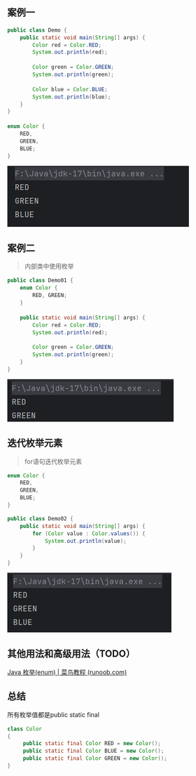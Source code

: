 ## 案例一

```java
public class Demo {
    public static void main(String[] args) {
        Color red = Color.RED;
        System.out.println(red);

        Color green = Color.GREEN;
        System.out.println(green);

        Color blue = Color.BLUE;
        System.out.println(blue);
    }
}

enum Color {
    RED,
    GREEN,
    BLUE;
}
```

![image-20240625152732655](./assets/image-20240625152732655.png) 

## 案例二

> 内部类中使用枚举

```java
public class Demo01 {
    enum Color {
        RED, GREEN;
    }

    public static void main(String[] args) {
        Color red = Color.RED;
        System.out.println(red);

        Color green = Color.GREEN;
        System.out.println(green);
    }
}
```

![image-20240625152926034](./assets/image-20240625152926034.png) 

## 迭代枚举元素

> for语句迭代枚举元素

```java
enum Color {
    RED,
    GREEN,
    BLUE;
}
```

```java
public class Demo02 {
    public static void main(String[] args) {
        for (Color value : Color.values()) {
            System.out.println(value);
        }
    }
}
```

![image-20240625153309890](./assets/image-20240625153309890.png) 

## 其他用法和高级用法（TODO）

[Java 枚举(enum) | 菜鸟教程 (runoob.com)](https://www.runoob.com/java/java-enum.html)

## 总结

所有枚举值都是public static final

```java
class Color
{
     public static final Color RED = new Color();
     public static final Color BLUE = new Color();
     public static final Color GREEN = new Color();
}
```

